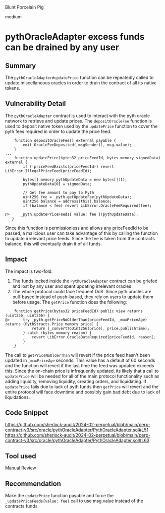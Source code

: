 Blunt Porcelain Pig

medium

# pythOracleAdapter excess funds can be drained by any user

## Summary
The ```pythOracleAdapter#updatePrice``` function can be repeatedly called to update miscellaneous oracles in order to drain the contract of all its native tokens.
## Vulnerability Detail
The ```pythOracleAdapter``` contract is used to interact with the pyth oracle network to retrieve and update prices. The ```depositOracleFee``` function is used to deposit native token used by the ```updatePrice``` function to cover the pyth fees required in order to update the price feed.
```solidity
    function depositOracleFee() external payable {
        emit OracleFeeDeposited(_msgSender(), msg.value);
    }
...
    function updatePrice(bytes32 priceFeedId, bytes memory signedData) external {
        if (!priceFeedExists(priceFeedId)) revert LibError.IllegalPriceFeed(priceFeedId);

        bytes[] memory pythUpdateData = new bytes[](1);
        pythUpdateData[0] = signedData;

        // Get fee amount to pay to Pyth
        uint256 fee = _pyth.getUpdateFee(pythUpdateData);
        uint256 balance = address(this).balance;
        if (balance < fee) revert LibError.OracleFeeRequired(fee);

@>     _pyth.updatePriceFeeds{ value: fee }(pythUpdateData);
   }
```
Since this function is permissionless and allows any priceFeedId to be passed, a malicious user can take advantage of this by calling the function to update irrelevant price feeds. Since the fee is taken from the contracts balance, this will eventually drain it of all funds.
## Impact
The impact is two-fold:
1. The funds locked inside the ```PythOracleAdapter``` contract can be griefed and lost by any user and spent updating irrelevant oracles
2. The whole protocol could face frequent DoS.
Since pyth oracles are pull-based instead of push-based, they rely on users to update them before usage. The ```getPrice``` function does the following:
```solidity
    function getPrice(bytes32 priceFeedId) public view returns (uint256, uint256) {
@>      try _pyth.getPriceNoOlderThan(priceFeedId, _maxPriceAge) returns (PythStructs.Price memory price) {
            return (_convertToUint256(price), price.publishTime);
        } catch (bytes memory reason) {
            revert LibError.OracleDataRequired(priceFeedId, reason);
        }
    }
```

The call to ```getPriceNoOlderThan``` will revert if the price feed hasn't been updated in ```_maxPriceAge``` seconds. This value has a default of 60 seconds and the function will revert if the last time the feed was updated exceeds this. Since the on-chain price is infrequently updated, its likely that a call to ```updatePrice``` will be needed for all of the main protocol functionality such as adding liquidity, removing liquidity, creating orders, and liquidating. If ```updatePrice``` fails due to lack of pyth funds then ```getPrice``` will revert and the entire protocol will face downtime and possibly gain bad debt due to lack of liquidations.
## Code Snippet
https://github.com/sherlock-audit/2024-02-perpetual/blob/main/perp-contract-v3/src/oracle/pythOracleAdapter/PythOracleAdapter.sol#L51
https://github.com/sherlock-audit/2024-02-perpetual/blob/main/perp-contract-v3/src/oracle/pythOracleAdapter/PythOracleAdapter.sol#L63
## Tool used

Manual Review

## Recommendation
Make the ```updatePrice``` function payable and force the ```_updatePriceFeeds{value: fee}``` call to use msg.value instead of the contracts funds.